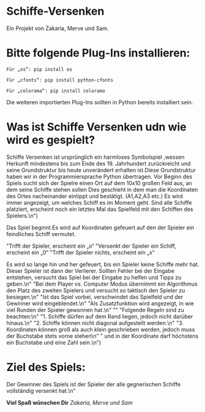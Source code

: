
# Schiffe-Versenken
Ein Projekt von Zakaria, Merve und Sam.

# Bitte folgende Plug-Ins installieren:

    Für „os“: pip install os

    Für „cfonts“: pip install python-cfonts

    Für „colorama“: pip install colorama 

Die weiteren importierten Plug-Ins sollten in Python bereits installiert sein.

# Was ist Schiffe Versenken udn wie wird es gespielt?
Schiffe Versenken ist ursprünglich ein harmloses Symbolspiel ,wessen Herkunft mindestens bis zum Ende des 19. Jahrhundert zurückreicht und seine Grundstruktur bis heute unverändert erhalten ist.Diese Grundstruktur haben wir in der Programmiersprache Python übertragen.
Vor Beginn des Spiels sucht sich der Spielre einen Ort auf dem 10x10 großen Feld aus, an dem seine Schiffe stehen sollen
Dies geschieht in dem man die Koordinaten des Ortes nacheinander eintippt und bestätigt. (A1,A2,A3 etc.)
Es wird immer angezeigt, um welches Schiff es im Moment geht. Sind alle Schiffe platziert,
erscheint noch ein letztes Mal das Spielfeld mit den Schiffen des Spielers.\n")

Das Spiel beginnt.Es wird auf Koordinaten gefeuert auf den der Spieler ein feindliches Schiff vermutet.
      
  "Trifft der Spieler, erscheint ein „o“
  "Versenkt der Spieler ein Schiff, erscheint ein „0“
  "Trifft der Spieler nichts, erscheint ein „x“ 

Es wird so lange hin und her gefeuert, bis ein Spieler keine Schiffe mehr hat. Dieser Spieler ist dann der Verlierer.
Sollten Fehler bei der Eingabe entstehen, versucht das Spiel bei der Eingabe zu helfen und Tipps zu geben.\n"
      "Bei dem Player vs. Computer Modus übernimmt ein Algorithmus den Platz des zweiten Spielers und versucht so taktisch den Spieler zu besiegen.\n"
      "Ist das Spiel vorbei, verschwindet das Spielfeld und der Gewinner wird eingeblendet.\n"
      "Als Zusatzfunktion wird angezeigt, in wie viel Runden der Spieler gewonnen hat.\n"
      ""
      "Folgende Regeln sind zu beachten:\n"
      "1.    Schiffe dürfen auf dem Rand liegen, jedoch nicht darüber hinaus.\n"
      "2.    Schiffe können nicht diagonal aufgestellt werden.\n"
      "3.    Koordinaten können groß als auch klein geschrieben werden, jedoch muss der Buchstabe stets vorne stehen\n"
      "     und in der Koordinate darf höchstens ein Buchstabe und eine Zahl sein.\n")

# Ziel des Spiels:
 Der Gewinner des Spiels ist der Spieler der alle gegnerischen Schiffe vollständig versenkt hat.\n"
    
   **Viel Spaß wünschen Dir**
   *Zakaria, Merve und Sam*
